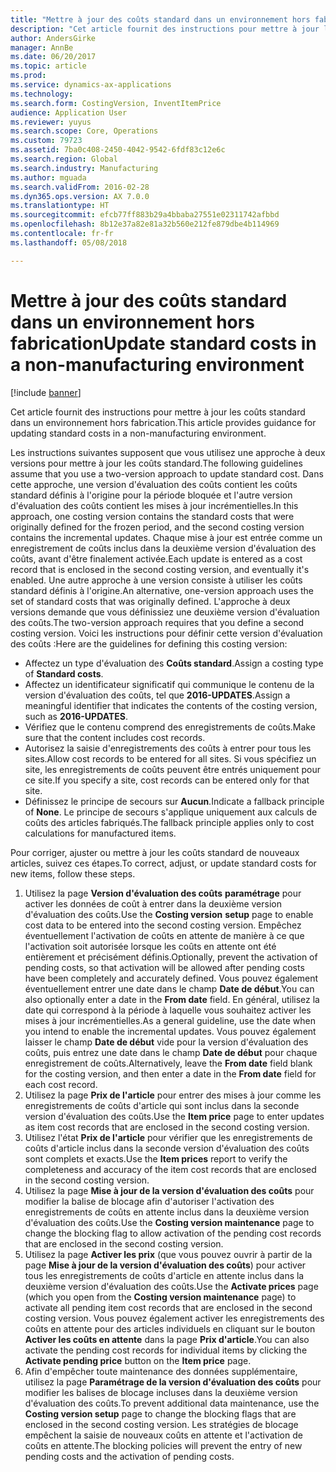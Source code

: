 ```yaml
---
title: "Mettre à jour des coûts standard dans un environnement hors fabrication"
description: "Cet article fournit des instructions pour mettre à jour les coûts standard dans un environnement hors fabrication."
author: AndersGirke
manager: AnnBe
ms.date: 06/20/2017
ms.topic: article
ms.prod: 
ms.service: dynamics-ax-applications
ms.technology: 
ms.search.form: CostingVersion, InventItemPrice
audience: Application User
ms.reviewer: yuyus
ms.search.scope: Core, Operations
ms.custom: 79723
ms.assetid: 7ba0c408-2450-4042-9542-6fdf83c12e6c
ms.search.region: Global
ms.search.industry: Manufacturing
ms.author: mguada
ms.search.validFrom: 2016-02-28
ms.dyn365.ops.version: AX 7.0.0
ms.translationtype: HT
ms.sourcegitcommit: efcb77ff883b29a4bbaba27551e02311742afbbd
ms.openlocfilehash: 8b12e37a82e81a32b560e212fe879dbe4b114969
ms.contentlocale: fr-fr
ms.lasthandoff: 05/08/2018

---
```


# <a name="update-standard-costs-in-a-non-manufacturing-environment"></a><span data-ttu-id="1be83-103">Mettre à jour des coûts standard dans un environnement hors fabrication</span><span class="sxs-lookup"><span data-stu-id="1be83-103">Update standard costs in a non-manufacturing environment</span></span>

[!include [banner](../includes/banner.md)]

<span data-ttu-id="1be83-104">Cet article fournit des instructions pour mettre à jour les coûts standard dans un environnement hors fabrication.</span><span class="sxs-lookup"><span data-stu-id="1be83-104">This article provides guidance for updating standard costs in a non-manufacturing environment.</span></span>

<span data-ttu-id="1be83-105">Les instructions suivantes supposent que vous utilisez une approche à deux versions pour mettre à jour les coûts standard.</span><span class="sxs-lookup"><span data-stu-id="1be83-105">The following guidelines assume that you use a two-version approach to update standard cost.</span></span> <span data-ttu-id="1be83-106">Dans cette approche, une version d'évaluation des coûts contient les coûts standard définis à l'origine pour la période bloquée et l'autre version d'évaluation des coûts contient les mises à jour incrémentielles.</span><span class="sxs-lookup"><span data-stu-id="1be83-106">In this approach, one costing version contains the standard costs that were originally defined for the frozen period, and the second costing version contains the incremental updates.</span></span> <span data-ttu-id="1be83-107">Chaque mise à jour est entrée comme un enregistrement de coûts inclus dans la deuxième version d'évaluation des coûts, avant d'être finalement activée.</span><span class="sxs-lookup"><span data-stu-id="1be83-107">Each update is entered as a cost record that is enclosed in the second costing version, and eventually it's enabled.</span></span> <span data-ttu-id="1be83-108">Une autre approche à une version consiste à utiliser les coûts standard définis à l'origine.</span><span class="sxs-lookup"><span data-stu-id="1be83-108">An alternative, one-version approach uses the set of standard costs that was originally defined.</span></span> <span data-ttu-id="1be83-109">L'approche à deux versions demande que vous définissiez une deuxième version d'évaluation des coûts.</span><span class="sxs-lookup"><span data-stu-id="1be83-109">The two-version approach requires that you define a second costing version.</span></span> <span data-ttu-id="1be83-110">Voici les instructions pour définir cette version d'évaluation des coûts :</span><span class="sxs-lookup"><span data-stu-id="1be83-110">Here are the guidelines for defining this costing version:</span></span>

-   <span data-ttu-id="1be83-111">Affectez un type d'évaluation des **Coûts standard**.</span><span class="sxs-lookup"><span data-stu-id="1be83-111">Assign a costing type of **Standard costs**.</span></span>
-   <span data-ttu-id="1be83-112">Affectez un identificateur significatif qui communique le contenu de la version d'évaluation des coûts, tel que **2016-UPDATES**.</span><span class="sxs-lookup"><span data-stu-id="1be83-112">Assign a meaningful identifier that indicates the contents of the costing version, such as **2016-UPDATES**.</span></span>
-   <span data-ttu-id="1be83-113">Vérifiez que le contenu comprend des enregistrements de coûts.</span><span class="sxs-lookup"><span data-stu-id="1be83-113">Make sure that the content includes cost records.</span></span>
-   <span data-ttu-id="1be83-114">Autorisez la saisie d'enregistrements des coûts à entrer pour tous les sites.</span><span class="sxs-lookup"><span data-stu-id="1be83-114">Allow cost records to be entered for all sites.</span></span> <span data-ttu-id="1be83-115">Si vous spécifiez un site, les enregistrements de coûts peuvent être entrés uniquement pour ce site.</span><span class="sxs-lookup"><span data-stu-id="1be83-115">If you specify a site, cost records can be entered only for that site.</span></span>
-   <span data-ttu-id="1be83-116">Définissez le principe de secours sur **Aucun**.</span><span class="sxs-lookup"><span data-stu-id="1be83-116">Indicate a fallback principle of **None**.</span></span> <span data-ttu-id="1be83-117">Le principe de secours s'applique uniquement aux calculs de coûts des articles fabriqués.</span><span class="sxs-lookup"><span data-stu-id="1be83-117">The fallback principle applies only to cost calculations for manufactured items.</span></span>

<span data-ttu-id="1be83-118">Pour corriger, ajuster ou mettre à jour les coûts standard de nouveaux articles, suivez ces étapes.</span><span class="sxs-lookup"><span data-stu-id="1be83-118">To correct, adjust, or update standard costs for new items, follow these steps.</span></span>

1.  <span data-ttu-id="1be83-119">Utilisez la page **Version d'évaluation des coûts** **paramétrage** pour activer les données de coût à entrer dans la deuxième version d'évaluation des coûts.</span><span class="sxs-lookup"><span data-stu-id="1be83-119">Use the **Costing version** **setup** page to enable cost data to be entered into the second costing version.</span></span> <span data-ttu-id="1be83-120">Empêchez éventuellement l'activation de coûts en attente de manière à ce que l'activation soit autorisée lorsque les coûts en attente ont été entièrement et précisément définis.</span><span class="sxs-lookup"><span data-stu-id="1be83-120">Optionally, prevent the activation of pending costs, so that activation will be allowed after pending costs have been completely and accurately defined.</span></span> <span data-ttu-id="1be83-121">Vous pouvez également éventuellement entrer une date dans le champ **Date de début**.</span><span class="sxs-lookup"><span data-stu-id="1be83-121">You can also optionally enter a date in the **From date** field.</span></span> <span data-ttu-id="1be83-122">En général, utilisez la date qui correspond à la période à laquelle vous souhaitez activer les mises à jour incrémentielles.</span><span class="sxs-lookup"><span data-stu-id="1be83-122">As a general guideline, use the date when you intend to enable the incremental updates.</span></span> <span data-ttu-id="1be83-123">Vous pouvez également laisser le champ **Date de début** vide pour la version d'évaluation des coûts, puis entrez une date dans le champ **Date de début** pour chaque enregistrement de coûts.</span><span class="sxs-lookup"><span data-stu-id="1be83-123">Alternatively, leave the **From date** field blank for the costing version, and then enter a date in the **From date** field for each cost record.</span></span>
2.  <span data-ttu-id="1be83-124">Utilisez la page **Prix de l'article** pour entrer des mises à jour comme les enregistrements de coûts d'article qui sont inclus dans la seconde version d'évaluation des coûts.</span><span class="sxs-lookup"><span data-stu-id="1be83-124">Use the **Item price** page to enter updates as item cost records that are enclosed in the second costing version.</span></span>
3.  <span data-ttu-id="1be83-125">Utilisez l'état **Prix de l'article** pour vérifier que les enregistrements de coûts d'article inclus dans la seconde version d'évaluation des coûts sont complets et exacts.</span><span class="sxs-lookup"><span data-stu-id="1be83-125">Use the **Item prices** report to verify the completeness and accuracy of the item cost records that are enclosed in the second costing version.</span></span>
4.  <span data-ttu-id="1be83-126">Utilisez la page **Mise à jour de la version d'évaluation des coûts** pour modifier la balise de blocage afin d'autoriser l'activation des enregistrements de coûts en attente inclus dans la deuxième version d'évaluation des coûts.</span><span class="sxs-lookup"><span data-stu-id="1be83-126">Use the **Costing version maintenance** page to change the blocking flag to allow activation of the pending cost records that are enclosed in the second costing version.</span></span>
5.  <span data-ttu-id="1be83-127">Utilisez la page **Activer les prix** (que vous pouvez ouvrir à partir de la page **Mise à jour de la version d'évaluation des coûts**) pour activer tous les enregistrements de coûts d'article en attente inclus dans la deuxième version d'évaluation des coûts.</span><span class="sxs-lookup"><span data-stu-id="1be83-127">Use the **Activate prices** page (which you open from the **Costing version maintenance** page) to activate all pending item cost records that are enclosed in the second costing version.</span></span> <span data-ttu-id="1be83-128">Vous pouvez également activer les enregistrements des coûts en attente pour des articles individuels en cliquant sur le bouton **Activer les coûts en attente** dans la page **Prix d'article**.</span><span class="sxs-lookup"><span data-stu-id="1be83-128">You can also activate the pending cost records for individual items by clicking the **Activate pending price** button on the **Item price** page.</span></span>
6.  <span data-ttu-id="1be83-129">Afin d'empêcher toute maintenance des données supplémentaire, utilisez la page **Paramétrage de la version d'évaluation des coûts** pour modifier les balises de blocage incluses dans la deuxième version d'évaluation des coûts.</span><span class="sxs-lookup"><span data-stu-id="1be83-129">To prevent additional data maintenance, use the **Costing version setup** page to change the blocking flags that are enclosed in the second costing version.</span></span> <span data-ttu-id="1be83-130">Les stratégies de blocage empêchent la saisie de nouveaux coûts en attente et l'activation de coûts en attente.</span><span class="sxs-lookup"><span data-stu-id="1be83-130">The blocking policies will prevent the entry of new pending costs and the activation of pending costs.</span></span>





